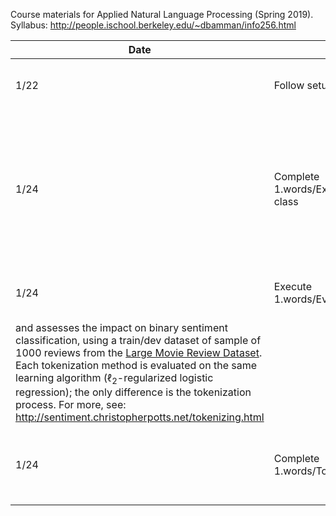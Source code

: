 Course materials for Applied Natural Language Processing (Spring 2019). 
Syllabus: http://people.ischool.berkeley.edu/~dbamman/info256.html

| Date | Activity                                                     | Summary                                                                                                                                                                                                                                          |
|------|--------------------------------------------------------------|--------------------------------------------------------------------------------------------------------------------------------------------------------------------------------------------------------------------------------------------------|
| 1/22 | Follow setup instructions in 0.setup/                        | Install anaconda and set up environment for class with specific Python libraries.                                                                                                                                                                |
| 1/24 | Complete 1.words/ExploreTokenization_TODO.ipynb before class | This notebook outlines several methods for tokenizing text into words (and sentences), including whitespace, nltk (Penn Treebank tokenizer), nltk (Twitter-aware), spaCy, and custom regular expressions, highlighting differences between them. |
| 1/24 | Execute 1.words/EvaluateTokenizationForSentiment.ipynb                        | This notebook evaluates different methods for tokenization and stemming/lemmatization
and assesses the impact on binary sentiment classification, using a train/dev dataset of sample of 1000 reviews from the [Large Movie Review Dataset](http://ai.stanford.edu/~amaas/data/sentiment/).  Each tokenization method is evaluated on the same learning algorithm ($\ell_2$-regularized logistic regression); the only difference is the tokenization process. For more, see: http://sentiment.christopherpotts.net/tokenizing.html                        |
| 1/24 | Complete 1.words/TokenizePrintedBooks_TODO.ipynb                     | Design a better tokenizer for printed texts that have been OCR'd (where words are often hyphenated at line breaks).                                                                                                         |
